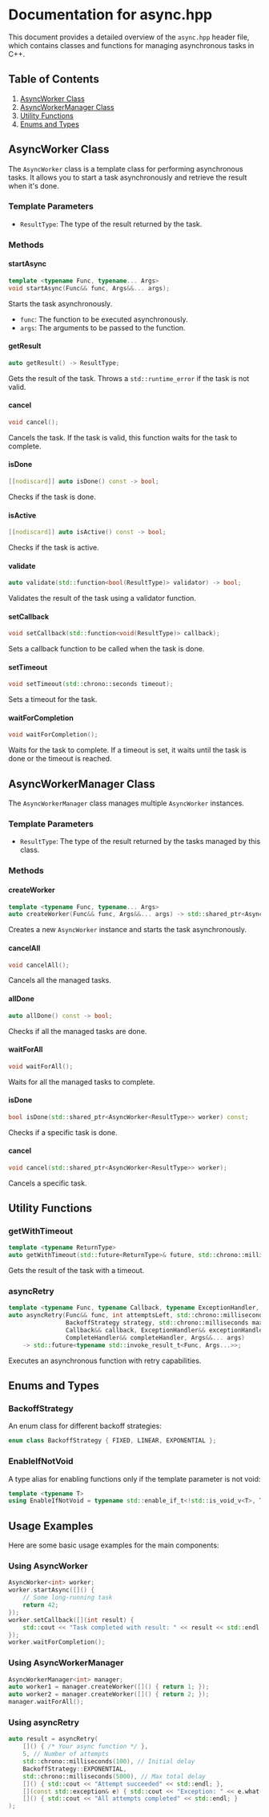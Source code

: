 # Documentation for async.hpp

This document provides a detailed overview of the `async.hpp` header file, which contains classes and functions for managing asynchronous tasks in C++.

## Table of Contents

1. [AsyncWorker Class](#asyncworker-class)
2. [AsyncWorkerManager Class](#asyncworkermanager-class)
3. [Utility Functions](#utility-functions)
4. [Enums and Types](#enums-and-types)

## AsyncWorker Class

The `AsyncWorker` class is a template class for performing asynchronous tasks. It allows you to start a task asynchronously and retrieve the result when it's done.

### Template Parameters

- `ResultType`: The type of the result returned by the task.

### Methods

#### startAsync

```cpp
template <typename Func, typename... Args>
void startAsync(Func&& func, Args&&... args);
```

Starts the task asynchronously.

- `func`: The function to be executed asynchronously.
- `args`: The arguments to be passed to the function.

#### getResult

```cpp
auto getResult() -> ResultType;
```

Gets the result of the task. Throws a `std::runtime_error` if the task is not valid.

#### cancel

```cpp
void cancel();
```

Cancels the task. If the task is valid, this function waits for the task to complete.

#### isDone

```cpp
[[nodiscard]] auto isDone() const -> bool;
```

Checks if the task is done.

#### isActive

```cpp
[[nodiscard]] auto isActive() const -> bool;
```

Checks if the task is active.

#### validate

```cpp
auto validate(std::function<bool(ResultType)> validator) -> bool;
```

Validates the result of the task using a validator function.

#### setCallback

```cpp
void setCallback(std::function<void(ResultType)> callback);
```

Sets a callback function to be called when the task is done.

#### setTimeout

```cpp
void setTimeout(std::chrono::seconds timeout);
```

Sets a timeout for the task.

#### waitForCompletion

```cpp
void waitForCompletion();
```

Waits for the task to complete. If a timeout is set, it waits until the task is done or the timeout is reached.

## AsyncWorkerManager Class

The `AsyncWorkerManager` class manages multiple `AsyncWorker` instances.

### Template Parameters

- `ResultType`: The type of the result returned by the tasks managed by this class.

### Methods

#### createWorker

```cpp
template <typename Func, typename... Args>
auto createWorker(Func&& func, Args&&... args) -> std::shared_ptr<AsyncWorker<ResultType>>;
```

Creates a new `AsyncWorker` instance and starts the task asynchronously.

#### cancelAll

```cpp
void cancelAll();
```

Cancels all the managed tasks.

#### allDone

```cpp
auto allDone() const -> bool;
```

Checks if all the managed tasks are done.

#### waitForAll

```cpp
void waitForAll();
```

Waits for all the managed tasks to complete.

#### isDone

```cpp
bool isDone(std::shared_ptr<AsyncWorker<ResultType>> worker) const;
```

Checks if a specific task is done.

#### cancel

```cpp
void cancel(std::shared_ptr<AsyncWorker<ResultType>> worker);
```

Cancels a specific task.

## Utility Functions

### getWithTimeout

```cpp
template <typename ReturnType>
auto getWithTimeout(std::future<ReturnType>& future, std::chrono::milliseconds timeout) -> ReturnType;
```

Gets the result of the task with a timeout.

### asyncRetry

```cpp
template <typename Func, typename Callback, typename ExceptionHandler, typename CompleteHandler, typename... Args>
auto asyncRetry(Func&& func, int attemptsLeft, std::chrono::milliseconds initialDelay,
                BackoffStrategy strategy, std::chrono::milliseconds maxTotalDelay,
                Callback&& callback, ExceptionHandler&& exceptionHandler,
                CompleteHandler&& completeHandler, Args&&... args)
    -> std::future<typename std::invoke_result_t<Func, Args...>>;
```

Executes an asynchronous function with retry capabilities.

## Enums and Types

### BackoffStrategy

An enum class for different backoff strategies:

```cpp
enum class BackoffStrategy { FIXED, LINEAR, EXPONENTIAL };
```

### EnableIfNotVoid

A type alias for enabling functions only if the template parameter is not void:

```cpp
template <typename T>
using EnableIfNotVoid = typename std::enable_if_t<!std::is_void_v<T>, T>;
```

## Usage Examples

Here are some basic usage examples for the main components:

### Using AsyncWorker

```cpp
AsyncWorker<int> worker;
worker.startAsync([]() {
    // Some long-running task
    return 42;
});
worker.setCallback([](int result) {
    std::cout << "Task completed with result: " << result << std::endl;
});
worker.waitForCompletion();
```

### Using AsyncWorkerManager

```cpp
AsyncWorkerManager<int> manager;
auto worker1 = manager.createWorker([]() { return 1; });
auto worker2 = manager.createWorker([]() { return 2; });
manager.waitForAll();
```

### Using asyncRetry

```cpp
auto result = asyncRetry(
    []() { /* Your async function */ },
    5, // Number of attempts
    std::chrono::milliseconds(100), // Initial delay
    BackoffStrategy::EXPONENTIAL,
    std::chrono::milliseconds(5000), // Max total delay
    []() { std::cout << "Attempt succeeded" << std::endl; },
    [](const std::exception& e) { std::cout << "Exception: " << e.what() << std::endl; },
    []() { std::cout << "All attempts completed" << std::endl; }
);
```
